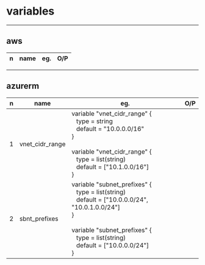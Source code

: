 # variables

---

## aws
|n|name|eg.|O/P|
|-|----|---|---|

---

## azurerm
|n|name|eg.|O/P|
|-|----|---|---|
|1|vnet_cidr_range|variable "vnet_cidr_range" {<br/> &ensp; type = string <br/> &ensp; default = "10.0.0.0/16"<br/>} <br/><br/> variable "vnet_cidr_range" { <br/> &ensp; type = list(string) <br/> &ensp; default = ["10.1.0.0/16"] <br/> }||
|2|sbnt_prefixes|variable "subnet_prefixes" { <br/> &ensp; type = list(string) <br/> &ensp; default = ["10.0.0.0/24", "10.0.1.0.0/24"] <br/>} <br/><br/> variable "subnet_prefixes" { <br/> &ensp; type = list(string) <br/> &ensp; default = ["10.0.0.0/24"] <br/> }||
